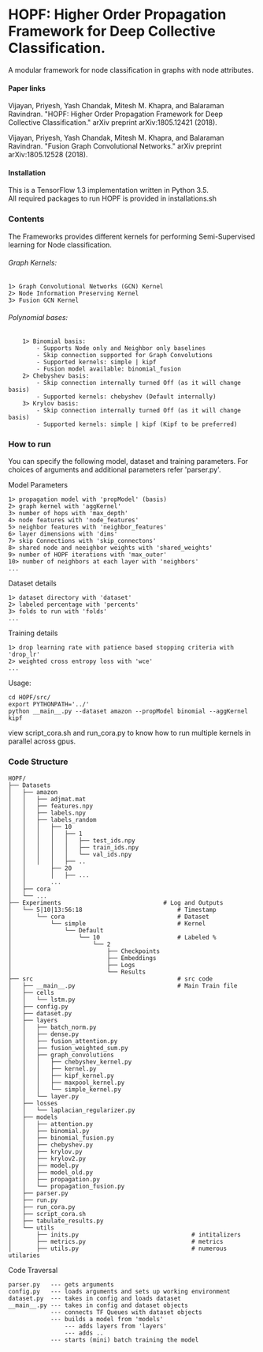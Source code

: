 # HOPF: Higher Order Propagation Framework for Deep Collective Classification.

A modular framework for node classification in graphs with node attributes. 

#### Paper links

Vijayan, Priyesh, Yash Chandak, Mitesh M. Khapra, and Balaraman Ravindran. "HOPF: Higher Order Propagation Framework for Deep Collective Classification." arXiv preprint arXiv:1805.12421 (2018). 

Vijayan, Priyesh, Yash Chandak, Mitesh M. Khapra, and Balaraman Ravindran. "Fusion Graph Convolutional Networks." arXiv preprint arXiv:1805.12528 (2018).


#### Installation
This is a TensorFlow 1.3 implementation written in Python 3.5. <br>
All required packages to run HOPF is provided in installations.sh

### Contents

The Frameworks provides different kernels for performing Semi-Supervised learning for Node classification.

###### Graph Kernels:
    1> Graph Convolutional Networks (GCN) Kernel 
    2> Node Information Preserving Kernel 
    3> Fusion GCN Kernel

###### Polynomial bases:
        1> Binomial basis:
            - Supports Node only and Neighbor only baselines
            - Skip connection supported for Graph Convolutions 
            - Supported kernels: simple | kipf 
            - Fusion model available: binomial_fusion
        2> Chebyshev basis:
            - Skip connection internally turned Off (as it will change basis)
            - Supported kernels: chebyshev (Default internally)
        3> Krylov basis:
            - Skip connection internally turned Off (as it will change basis)
            - Supported kernels: simple | kipf (Kipf to be preferred)

### How to run

You can specify the following model, dataset and training parameters. 
For choices of arguments and additional parameters refer 'parser.py'.

Model Parameters 

    1> propagation model with 'propModel' (basis)
    2> graph kernel with 'aggKernel'
    3> number of hops with 'max_depth'
    4> node features with 'node_features'
    5> neighbor features with 'neighbor_features'
    6> layer dimensions with 'dims'
    7> skip Connections with 'skip_connectons' 
    8> shared node and neeighbor weights with 'shared_weights'
    9> number of HOPF iterations with 'max_outer'
    10> number of neighbors at each layer with 'neighbors'
    ...

Dataset details
    
    1> dataset directory with 'dataset' 
    2> labeled percentage with 'percents'
    3> folds to run with 'folds'
    ...

Training details

    1> drop learning rate with patience based stopping criteria with 'drop_lr'
    2> weighted cross entropy loss with 'wce'
    ...
    

Usage:

    cd HOPF/src/
    export PYTHONPATH='../'
    python __main__.py --dataset amazon --propModel binomial --aggKernel kipf
    
view script_cora.sh and run_cora.py to know how to run multiple kernels in parallel across gpus.  

### Code Structure
    HOPF/
    ├── Datasets                               
    │   ├── amazon
    │   │   ├── adjmat.mat
    │   │   ├── features.npy
    │   │   ├── labels.npy
    │   │   ├── labels_random
    │   │   │   ├── 10
    │   │   │   │   ├── 1
    │   │   │   │   │   ├── test_ids.npy
    │   │   │   │   │   ├── train_ids.npy
    │   │   │   │   │   └── val_ids.npy
    │   │   │   │   ├── ..
    │   │       ├── 20
    │   │       │   ├── ...
    │   │       ...
    │   ├── cora
    │   └── ...
    ├── Experiments                             # Log and Outputs
    │   └── 5|10|13:56:18                           # Timestamp
    │       └── cora                                # Dataset
    │           └── simple                          # Kernel
    │               └── Default                     
    │                   └── 10                      # Labeled %
    │                       └── 2
    │                           ├── Checkpoints
    │                           ├── Embeddings
    │                           ├── Logs
    │                           └── Results
    ├── src                                         # src code
    │   ├── __main__.py                             # Main Train file
    │   ├── cells               
    │   │   └── lstm.py
    │   ├── config.py
    │   ├── dataset.py
    │   ├── layers
    │   │   ├── batch_norm.py
    │   │   ├── dense.py
    │   │   ├── fusion_attention.py
    │   │   ├── fusion_weighted_sum.py
    │   │   ├── graph_convolutions
    │   │   │   ├── chebyshev_kernel.py
    │   │   │   ├── kernel.py
    │   │   │   ├── kipf_kernel.py
    │   │   │   ├── maxpool_kernel.py
    │   │   │   └── simple_kernel.py
    │   │   └── layer.py
    │   ├── losses
    │   │   └── laplacian_regularizer.py
    │   ├── models
    │   │   ├── attention.py
    │   │   ├── binomial.py
    │   │   ├── binomial_fusion.py
    │   │   ├── chebyshev.py
    │   │   ├── krylov.py
    │   │   ├── krylov2.py
    │   │   ├── model.py
    │   │   ├── model_old.py
    │   │   ├── propagation.py
    │   │   └── propagation_fusion.py
    │   ├── parser.py
    │   ├── run.py
    │   ├── run_cora.py
    │   ├── script_cora.sh
    │   ├── tabulate_results.py
    │   └── utils
    │       ├── inits.py                                # intitalizers
    │       ├── metrics.py                              # metrics
    │       ├── utils.py                                # numerous utilaries 



Code Traversal


    parser.py   --- gets arguments
    config.py   --- loads arguments and sets up working environment
    dataset.py  --- takes in config and loads dataset
    __main__.py --- takes in config and dataset objects
                --- connects TF Queues with dataset objects
                --- builds a model from 'models'
                    --- adds layers from 'layers'
                    --- adds ..
                --- starts (mini) batch training the model
               